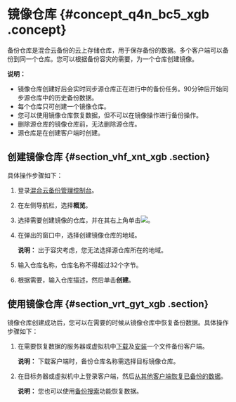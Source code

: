 # 镜像仓库 {#concept_q4n_bc5_xgb .concept}

备份仓库是混合云备份的云上存储仓库，用于保存备份的数据。多个客户端可以备份到同一个仓库。您可以根据备份容灾的需要，为一个仓库创建镜像。

**说明：** 

-   镜像仓库创建好后会实时同步源仓库正在进行中的备份任务。90分钟后开始同步源仓库中的历史备份数据。
-   每个仓库只可创建一个镜像仓库。
-   您可以使用镜像仓库恢复数据，但不可以在镜像操作进行备份操作。
-   删除源仓库的镜像仓库前，无法删除源仓库。
-   源仓库是在创建客户端时创建。

## 创建镜像仓库 {#section_vhf_xnt_xgb .section}

具体操作步骤如下：

1.  登录[混合云备份管理控制台](https://hbr.console.aliyun.com)。
2.  在左侧导航栏，选择**概览**。
3.  选择需要创建镜像的仓库，并在其右上角单击![](http://static-aliyun-doc.oss-cn-hangzhou.aliyuncs.com/assets/img/132912/155263567539717_zh-CN.png)。
4.  在弹出的窗口中，选择创建镜像仓库的地域。

    **说明：** 出于容灾考虑，您无法选择源仓库所在的地域。

5.  输入仓库名称，仓库名称不得超过32个字节。
6.  根据需要，输入仓库描述，然后单击**创建**。

## 使用镜像仓库 {#section_vrt_gyt_xgb .section}

镜像仓库创建成功后，您可以在需要的时候从镜像仓库中恢复备份数据。具体操作步骤如下：

1.  在需要恢复数据的服务器或虚拟机中[下载](intl.zh-CN/本地备份教程/文件备份/准备工作.md#section_cnq_phc_ggb)及[安装](intl.zh-CN/本地备份教程/文件备份/准备工作.md#section_g3t_wvd_qfb)一个文件备份客户端。

    **说明：** 下载客户端时，备份仓库名称需选择目标镜像仓库。

2.  在目标务器或虚拟机中上登录客户端，然后[从其他客户端恢复已备份的数据](intl.zh-CN/本地备份教程/文件备份/恢复文件.md#section_cwb_rdg_xgb)。

    **说明：** 您也可以使用[备份搜索](intl.zh-CN/本地备份教程/基于workflow的备份/备份搜索.md)功能恢复数据。


